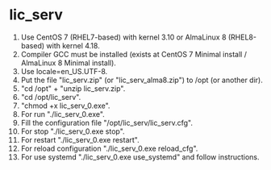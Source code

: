 # lic_serv

1. Use CentOS 7 (RHEL7-based) with kernel 3.10 or AlmaLinux 8 (RHEL8-based) with kernel 4.18.
2. Compiler GCC must be installed (exists at CentOS 7 Minimal install / AlmaLinux 8 Minimal install).
3. Use locale=en_US.UTF-8.
4. Put the file "lic_serv.zip" (or "lic_serv_alma8.zip") to /opt (or another dir).
5. "cd /opt" + "unzip lic_serv.zip".
6. "cd /opt/lic_serv".
7. "chmod +x lic_serv_0.exe".
8. For run "./lic_serv_0.exe".
9. Fill the configuration file "/opt/lic_serv/lic_serv.cfg".
10. For stop "./lic_serv_0.exe stop".
11. For restart "./lic_serv_0.exe restart".
12. For reload configuration "./lic_serv_0.exe reload_cfg".
13. For use systemd "./lic_serv_0.exe use_systemd" and follow instructions.
